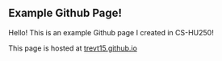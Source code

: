 ## Example Github Page!

Hello! This is an example Github page I created in CS-HU250!

This page is hosted at [trevt15.github.io](https://trevt15.github.io/)

